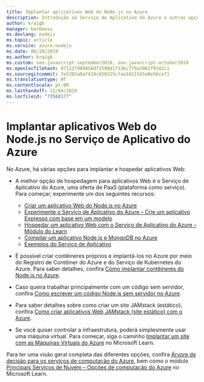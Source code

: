 ```yaml
---
title: Implantar aplicativos Web do Node.js no Azure
description: Introdução ao Serviço de Aplicativo do Azure e outras opções de hospedagem para aplicativos Web, incluindo PWA (aplicativos Web progressivos)
author: kraigb
manager: barbkess
ms.devlang: nodejs
ms.topic: article
ms.service: azure-nodejs
ms.date: 08/20/2019
ms.author: kraigb
ms.custom: seo-javascript-september2019, seo-javascript-october2019
ms.openlocfilehash: 07112f988856df2598d1f336c779a3982f9342c1
ms.sourcegitcommit: 7e5392a0af419c650225cfaa10215d1e0e56ce71
ms.translationtype: HT
ms.contentlocale: pt-BR
ms.lasthandoff: 11/04/2019
ms.locfileid: "73568177"
---
```

# <a name="deploy-nodejs-web-apps-to-azure-app-service"></a>Implantar aplicativos Web do Node.js no Serviço de Aplicativo do Azure

No Azure, há várias opções para implantar e hospedar aplicativos Web:

- A melhor opção de hospedagem para aplicativos Web é o Serviço de Aplicativo do Azure, uma oferta de PaaS (plataforma como serviço). Para começar, experimente um dos seguintes recursos:

  - [Criar um aplicativo Web do Node.js no Azure](/azure/app-service/app-service-web-get-started-nodejs)
  - [Experimente o Serviço de Aplicativo do Azure – Crie um aplicativo Expresso com base em um modelo](https://code.visualstudio.com/tryappservice/?utm_source=msftdocs&utm_medium=microsoft&utm_campaign=tryappservice)
  - [Hospedar um aplicativo Web com o Serviço de Aplicativo do Azure – Módulo do Learn](/learn/modules/host-a-web-app-with-azure-app-service/index)
  - [Compilar um aplicativo Node.js e MongoDB no Azure](/azure/app-service/app-service-web-tutorial-nodejs-mongodb-app)
  - [Exemplos do Serviço de Aplicativo](/samples/browse/?languages=javascript%2Cnodejs&products=azure-app-service)

- É possível criar contêineres próprios e implantá-los no Azure por meio do Registro de Contêiner do Azure e do Serviço de Kubernetes do Azure. Para saber detalhes, confira [Como implantar contêineres do Node.js no Azure](node-howto-deploy-containers.md).

- Caso queira trabalhar principalmente com um código sem servidor, confira [Como escrever um código Node.js sem servidor no Azure](node-howto-write-serverless-code.md).

- Para saber detalhes sobre como criar um site JAMstack (estático), confira [Como criar aplicativos Web JAMstack (site estático) com o Azure](node-howto-create-static-site-jamstack.md).

- Se você quiser controlar a infraestrutura, poderá simplesmente usar uma máquina virtual. Para começar, siga o caminho [Implantar um site com as Máquinas Virtuais do Azure](/learn/paths/deploy-a-website-with-azure-virtual-machines/) no Microsoft Learn.

Para ter uma visão geral completa das diferentes opções, confira [Árvore de decisão para os serviços de computação do Azure](/azure/architecture/guide/technology-choices/compute-decision-tree), bem como o módulo [Principais Serviços de Nuvem – Opções de computação do Azure](/learn/modules/intro-to-azure-compute/) no Microsoft Learn.
